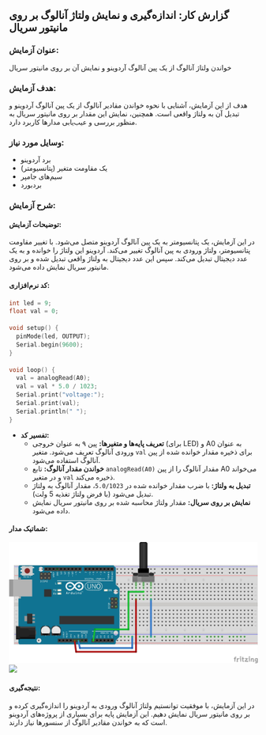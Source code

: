 
## گزارش کار: اندازه‌گیری و نمایش ولتاژ آنالوگ بر روی مانیتور سریال

### عنوان آزمایش:
خواندن ولتاژ آنالوگ از یک پین آنالوگ آردوینو و نمایش آن بر روی مانیتور سریال

### هدف آزمایش:
هدف از این آزمایش، آشنایی با نحوه خواندن مقادیر آنالوگ از یک پین آنالوگ آردوینو و تبدیل آن به ولتاژ واقعی است. همچنین، نمایش این مقدار بر روی مانیتور سریال به منظور بررسی و عیب‌یابی مدارها کاربرد دارد.

### وسایل مورد نیاز:
* برد آردوینو
* یک مقاومت متغیر (پتانسیومتر)
* سیم‌های جامپر
* بردبورد

### شرح آزمایش:

#### توضیحات آزمایش:
در این آزمایش، یک پتانسیومتر به یک پین آنالوگ آردوینو متصل می‌شود. با تغییر مقاومت پتانسیومتر، ولتاژ ورودی به پین آنالوگ تغییر می‌کند. آردوینو این ولتاژ را خوانده و به یک عدد دیجیتال تبدیل می‌کند. سپس این عدد دیجیتال به ولتاژ واقعی تبدیل شده و بر روی مانیتور سریال نمایش داده می‌شود.

#### کد نرم‌افزاری:

```c++
int led = 9;
float val = 0;

void setup() {
  pinMode(led, OUTPUT);
  Serial.begin(9600);
}

void loop() {
  val = analogRead(A0);
  val = val * 5.0 / 1023;
  Serial.print("voltage:");
  Serial.print(val);
  Serial.println(" ");
}
```

* **تفسیر کد:**
  * **تعریف پایه‌ها و متغیرها:** پین ۹ به عنوان خروجی (برای LED) و A0 به عنوان ورودی آنالوگ تعریف می‌شود. متغیر `val` برای ذخیره مقدار خوانده شده از پین آنالوگ استفاده می‌شود.
  * **خواندن مقدار آنالوگ:** تابع `analogRead(A0)` مقدار آنالوگ را از پین A0 می‌خواند و در متغیر `val` ذخیره می‌کند.
  * **تبدیل به ولتاژ:** با ضرب مقدار خوانده شده در `5.0/1023`، مقدار آنالوگ به ولتاژ تبدیل می‌شود (با فرض ولتاژ تغذیه 5 ولت).
  * **نمایش بر روی سریال:** مقدار ولتاژ محاسبه شده بر روی مانیتور سریال نمایش داده می‌شود.

#### شماتیک مدار:
![](https://github.com/vahidseyyedi/microProcessor/blob/main/04%20Laboratory/exercise%204/src/map4.jpg)
![](https://github.com/vahidseyyedi/microProcessor/blob/main/04%20Laboratory/exercise%204/src/4.1.gif)

#### نتیجه‌گیری:
در این آزمایش، با موفقیت توانستیم ولتاژ آنالوگ ورودی به آردوینو را اندازه‌گیری کرده و بر روی مانیتور سریال نمایش دهیم. این آزمایش پایه برای بسیاری از پروژه‌های آردوینو است که به خواندن مقادیر آنالوگ از سنسورها نیاز دارند.
